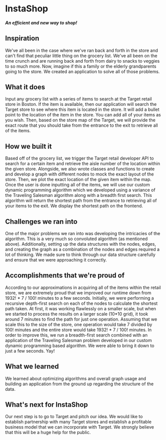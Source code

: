# InstaShop

##### An efficient and new way to shop!

## Inspiration
We've all been in the case where we've ran back and forth in the store and can't find that peculiar little thing on the grocery list. We've all been on the time crunch and are running back and forth from dairy to snacks to veggies to so much more. Now, imagine if this a family or the elderly grandparents going to the store. We created an application to solve all of those problems.

## What it does
Input any grocery list with a series of items to search at the Target retail store in Boston. If the item is available, then our application will search the Target store to see where this item is located in the store. It will add a bullet point to the location of the item in the store. You can add all of your items as you wish. Then, based on the store map of the Target, we will provide the exact route that you should take from the entrance to the exit to retrieve all of the items.

## How we built it
Based off of the grocery list, we trigger the Target retail developer API to search for a certain item and retrieve the aisle number of the location within the given store. Alongside, we also wrote classes and functions to create and develop a graph with different nodes to mock the exact layout of the store. Then, we plot the exact location of the given item within the map. Once the user is done inputting all of the items, we will use our custom dynamic programming algorithm which we developed using a variance of the Traveling Salesman algorithm along with a breadth first search. This algorithm will return the shortest path from the entrance to retrieving all of your items to the exit. We display the shortest path on the frontend.

## Challenges we ran into
One of the major problems we ran into was developing the intricacies of the algorithm. This is a very much so convoluted algorithm (as mentioned above). Additionally, setting up the data structures with the nodes, edges, and creating the graph as a combination of the nodes and edges required a lot of thinking. We made sure to think through our data structure carefully and ensure that we were approaching it correctly.

## Accomplishments that we're proud of
According to our approximations in acquiring all of the items within the retail store, we are extremely proud that we improved our runtime down from 1932! * 7 / 100! minutes to a few seconds. Initially, we were performing a recursive depth-first search on each of the nodes to calculate the shortest path taken. At first, it was working flawlessly on a smaller scale, but when we started to process the results on a larger scale (10*10 grid), it took around 7 minutes to find the path for just one operation. Assuming that we scale this to the size of the store, one operation would take 7 divided by 100! minutes and the entire store would take 1932! * 7 / 100! minutes. In order to improve this, we run a breadth-first search combined with an application of the Traveling Salesman problem developed in our custom dynamic programming based algorithm. We were able to bring it down to just a few seconds. Yay!

## What we learned
We learned about optimizing algorithms and overall graph usage and building an application from the ground up regarding the structure of the data.

## What's next for InstaShop
Our next step is to go to Target and pitch our idea. We would like to establish partnership with many Target stores and establish a profitable business model that we can incorporate with Target. We strongly believe that this will be a huge help for the public.
